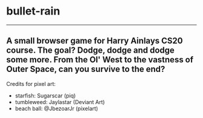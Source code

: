 # bullet-rain
---
A small browser game for Harry Ainlays CS20 course. The goal? Dodge, dodge and dodge some more. From the Ol' West to the vastness of Outer Space, can you survive to the end?
---
Credits for pixel art:
- starfish: Sugarscar (piq)
- tumbleweed: Jaylastar (Deviant Art)
- beach ball: @JbezoarJr (pixelart)

